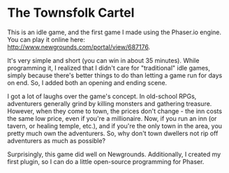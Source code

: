 # The Townsfolk Cartel

This is an idle game, and the first game I made using the Phaser.io engine. You can play it online here: http://www.newgrounds.com/portal/view/687176.

It's very simple and short (you can win in about 35 minutes). While programming it, I realized that I didn't care for "traditional" idle games, simply because there's better things to do than letting a game run for days on end. So, I added both an opening and ending scene.

I got a lot of laughs over the game's concept. In old-school RPGs, adventurers generally grind by killing monsters and gathering treasure. However, when they come to town, the prices don't change - the inn costs the same low price, even if you're a millionaire. Now, if you run an inn (or tavern, or healing temple, etc.), and if you're the only town in the area, you pretty much own the adventurers. So, why don't town dwellers not rip off adventurers as much as possible?

Surprisingly, this game did well on Newgrounds. Additionally, I created my first plugin, so I can do a little open-source programming for Phaser.